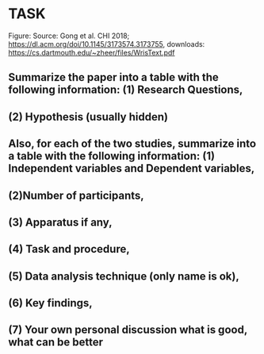 # TASK

Figure: Source: Gong et al. CHI 2018;
https://dl.acm.org/doi/10.1145/3173574.3173755, downloads:
https://cs.dartmouth.edu/~zheer/files/WrisText.pdf

Summarize the paper into a table with the following information: 
(1) Research Questions, 
- 
(2) Hypothesis (usually hidden)
- 
Also, for each of the two studies, summarize into a table with the following information:
(1) Independent variables and Dependent variables, 
- 
(2)Number of participants, 
- 
(3) Apparatus if any, 
- 
(4) Task and procedure, 
- 
(5) Data analysis technique (only name is ok),
- 
(6) Key findings, 
- 
(7) Your own personal discussion what is good, what can be better
- 